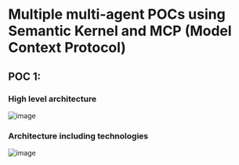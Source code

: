 # Multiple multi-agent POCs using Semantic Kernel and MCP (Model Context Protocol)

## POC 1: 

### High level architecture
![image](https://github.com/user-attachments/assets/acc9425d-d5ef-496a-8aba-18e1e4a941ce)

### Architecture including technologies
![image](https://github.com/user-attachments/assets/e3190d31-530d-4928-bac5-98af187aebc6)


